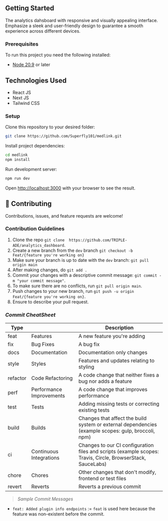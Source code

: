 ## Getting Started
The analytics dahsboard with responsive and visually appealing interface. Emphasize a sleek and user-friendly design to guarantee a smooth experience across different devices.

### Prerequisites
To run this project you need the following installed:

- [Node 20.9](https://nodejs.org/) or later

## Technologies Used

- React JS
- Next JS
- Tailwind CSS

### Setup

Clone this repository to your desired folder:

```bash
git clone https://github.com/Superfly101/medlink.git
```

Install project dependencies:
```bash
cd medlink
npm install
```

Run development server:

```bash
npm run dev
```

Open [http://localhost:3000](http://localhost:3000) with your browser to see the result.

<!-- CONTRIBUTING -->

## 🤝 Contributing

Contributions, issues, and feature requests are welcome!

### Contribution Guidelines

1. Clone the repo `git clone  https://github.com/TRIPLE-ADE/analytics_dashboard`.
2. Create a new branch from the `dev` branch `git checkout -b Feat/{feature you're working on}`
3. Make sure your branch is up to date with the `dev` branch: `git pull origin main`
4. After making changes, do `git add .`
5. Commit your changes with a descriptive commit message: `git commit -m "your commit message"`.
6. To make sure there are no conflicts, run `git pull origin main`.
7. Push changes to your new branch, run `git push -u origin Feat/{feature you're working on}`.
9. Ensure to describe your pull request.

### _Commit CheatSheet_

| Type     |                          | Description                                                                                                 |
| -------- | ------------------------ | ----------------------------------------------------------------------------------------------------------- |
| feat     | Features                 | A new feature you're adding                                                                                              |
| fix      | Bug Fixes                | A bug fix                                                                                                   |
| docs     | Documentation            | Documentation only changes                                                                                  |
| style    | Styles                   | Features and updates relating to styling                                                                   |
| refactor | Code Refactoring         | A code change that neither fixes a bug nor adds a feature                                                   |
| perf     | Performance Improvements | A code change that improves performance                                                                     |
| test     | Tests                    | Adding missing tests or correcting existing tests                                                           |
| build    | Builds                   | Changes that affect the build system or external dependencies (example scopes: gulp, broccoli, npm)         |
| ci       | Continuous Integrations  | Changes to our CI configuration files and scripts (example scopes: Travis, Circle, BrowserStack, SauceLabs) |
| chore    | Chores                   | Other changes that don't modify, frontend or test files                                                    |
| revert   | Reverts                  | Reverts a previous commit                                                                                   |

> _Sample Commit Messages_

- `feat: Added plugin info endpoints` := `feat` is used here because the feature was non-existent before the commit.



